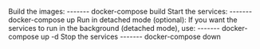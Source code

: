 Build the images:
-------   docker-compose build
Start the services:
-------   docker-compose up
Run in detached mode (optional): If you want the services to run in the background (detached mode), use:
-------  docker-compose up -d
 Stop the services
-------   docker-compose down
